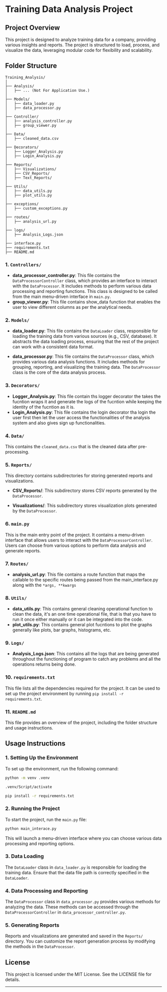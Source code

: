 # Training Data Analysis Project
 
## Project Overview
 
This project is designed to analyze training data for a company, providing various insights and reports. The project is structured to load, process, and visualize the data, leveraging modular code for flexibility and scalability.
 
## Folder Structure
 
```
Training_Analysis/
│
├── Analysis/
│   ├── ... (Not For Application Use.)
│
├── Models/
│   ├── data_loader.py
│   ├── data_processor.py
│
├── Controller/
│   ├── analysis_controller.py
│   ├── group_viewer.py
│
├── Data/
│   ├── cleaned_data.csv
│ 
├── Decorators/
│   ├── Logger_Analysis.py
│   ├── Login_Analysis.py
│
├── Reports/
│   ├── Visualizations/
│   ├── CSV_Reports/
│   ├── Text_Reports/
│ 
├── Utils/
│   ├── data_utils.py
│   ├── plot_utils.py
│
├── exceptions/
│   ├── custom_exceptions.py
│
├── routes/
│   ├── analysis_url.py
│
├── logs/
│   ├── Analysis_Logs.json
│  
├── interface.py
├── requirements.txt
├── README.md
```
 
### 1. `Controllers/`
 
- **data_processor_controller.py**: This file contains the `DataProcessorController` class, which provides an interface to interact with the `DataProcessor`. It includes methods to perform various data processing and reporting functions. This class is designed to be called from the main menu-driven interface in `main.py`.
- **group_viewer.py**: This file contains show_data function that enables the user to view different columns as per the analytical needs.
 
### 2. `Models/`
 
- **data_loader.py**: This file contains the `DataLoader` class, responsible for loading the training data from various sources (e.g., CSV, database). It abstracts the data loading process, ensuring that the rest of the project can work with a consistent data format.
 
- **data_processor.py**: This file contains the `DataProcessor` class, which provides various data analysis functions. It includes methods for grouping, reporting, and visualizing the training data. The `DataProcessor` class is the core of the data analysis process.

### 3. `Decorators/`
- **Logger_Analysis.py**: This file contain ths logger decorator the takes the fucntion wraps it and generate the logs of the fucntion while keeping the identity of the fucntion as it is.
- **Login_Analysis.py**: This file contains the login decorator tha login the user first then let the user access the functionalities of the analysis system and also gives sign up functionalities.

### 4. `Data/`
This contains the `cleaned_data.csv` that is the cleaned data after pre-processing. 

### 5. `Reports/`
 
This directory contains subdirectories for storing generated reports and visualizations.
 
- **CSV_Reports/**: This subdirectory stores CSV reports generated by the `DataProcessor`.
 
- **Visualizations/**: This subdirectory stores visualization plots generated by the `DataProcessor`.
 
### 6. `main.py`
 
This is the main entry point of the project. It contains a menu-driven interface that allows users to interact with the `DataProcessorController`. Users can choose from various options to perform data analysis and generate reports.

### 7. `Routes/`
- **analysis_url.py**: This file contains a route function that maps the callable to the specific routes being passed from the main_interface.py along with the `*args, **kwargs`

### 8. `Utils/`
- **data_utils.py**: This contains general cleaning operational function to clean the data, it's an one time operational file, that is that you have to run it once either manually or it can be integrated into the code.
- **plot_utils.py**: This contains general plot fucntions to plot the graphs generally like plots, bar graphs, histograms, etc.

### 9. `Logs/`
- **Analysis_Logs.json**: This contains all the logs that are being generated throughout the functioning of program to catch any problems and all the operations returns being done.
 
### 10. `requirements.txt`
 
This file lists all the dependencies required for the project. It can be used to set up the project environment by running `pip install -r requirements.txt`.
 
### 11. `README.md`
 
This file provides an overview of the project, including the folder structure and usage instructions.
 
## Usage Instructions
 
### 1. Setting Up the Environment
 
To set up the environment, run the following command:
 
```bash
python -m venv .venv

.venv/Script/activate

pip install -r requirements.txt
```
 
### 2. Running the Project
 
To start the project, run the `main.py` file:
 
```bash
python main_interace.py
```
 
This will launch a menu-driven interface where you can choose various data processing and reporting options.
 
### 3. Data Loading
 
The `DataLoader` class in `data_loader.py` is responsible for loading the training data. Ensure that the data file path is correctly specified in the `DataLoader`.
 
### 4. Data Processing and Reporting
 
The `DataProcessor` class in `data_processor.py` provides various methods for analyzing the data. These methods can be accessed through the `DataProcessorController` in `data_processor_controller.py`.
 
### 5. Generating Reports
 
Reports and visualizations are generated and saved in the `Reports/` directory. You can customize the report generation process by modifying the methods in the `DataProcessor`.
 
## License
 
This project is licensed under the MIT License. See the LICENSE file for details.
 
---
 